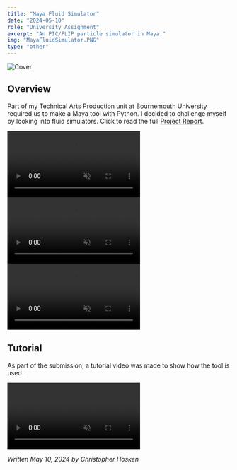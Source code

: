 ```yaml
---
title: "Maya Fluid Simulator"
date: "2024-05-10"
role: "University Assignment"
excerpt: "An PIC/FLIP particle simulator in Maya."
img: "MayaFluidSimulator.PNG"
type: "other"
---
```


![Cover](/images/content/mfs/MayaFluidSimulator.PNG)

## Overview

Part of my Technical Arts Production unit at Bournemouth University required us to make a Maya tool with Python. I decided to challenge myself by looking into fluid simulators. Click to read the full [Project Report](/images/content/mfs/mfs_report.pdf).

<video controls muted>
  <source src="/images/content/mfs/MFS_DamBreak.mp4" type="video/mp4">
</video>

<video controls muted>
  <source src="/images/content/mfs/MFS_DefaultDonut.mp4" type="video/mp4">
</video>

<video controls muted>
  <source src="/images/content/mfs/MFS_Honey.mp4" type="video/mp4">
</video>

## Tutorial

As part of the submission, a tutorial video was made to show how the tool is used.

<video controls muted>
  <source src="/images/content/mfs/MFS_tutorial.mp4" type="video/mp4">
</video>

*Written May 10, 2024 by Christopher Hosken*